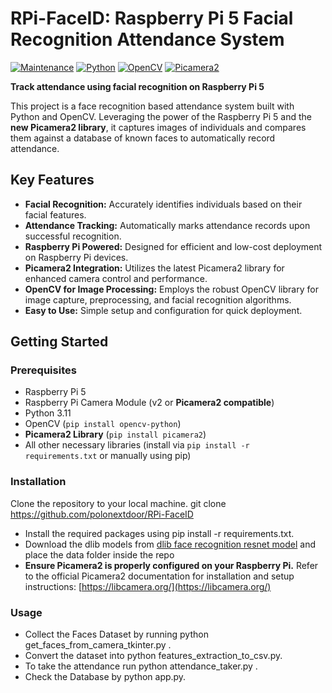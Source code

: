 # RPi-FaceID: Raspberry Pi 5 Facial Recognition Attendance System

[![Maintenance](https://img.shields.io/badge/Maintained%3F-yes-green.svg)](https://GitHub.com/your-username/your-repo-name/graphs/commit-activity)
[![Python](https://img.shields.io/badge/Python-3.x-blue.svg)](https://www.python.org/)
[![OpenCV](https://img.shields.io/badge/OpenCV-%3E%3D4.x-brightgreen.svg)](https://opencv.org/)
[![Picamera2](https://img.shields.io/badge/Picamera2-Latest-blueviolet.svg)](https://libcamera.org/)

**Track attendance using facial recognition on Raspberry Pi 5**

This project is a face recognition based attendance system built with Python and OpenCV. Leveraging the power of the Raspberry Pi 5 and the **new Picamera2 library**, it captures images of individuals and compares them against a database of known faces to automatically record attendance.

## Key Features

* **Facial Recognition:** Accurately identifies individuals based on their facial features.
* **Attendance Tracking:** Automatically marks attendance records upon successful recognition.
* **Raspberry Pi Powered:** Designed for efficient and low-cost deployment on Raspberry Pi devices.
* **Picamera2 Integration:** Utilizes the latest Picamera2 library for enhanced camera control and performance.
* **OpenCV for Image Processing:** Employs the robust OpenCV library for image capture, preprocessing, and facial recognition algorithms.
* **Easy to Use:** Simple setup and configuration for quick deployment.

## Getting Started

### Prerequisites

* Raspberry Pi 5
* Raspberry Pi Camera Module (v2 or **Picamera2 compatible**)
* Python 3.11
* OpenCV (`pip install opencv-python`)
* **Picamera2 Library** (`pip install picamera2`)
* All other necessary libraries (install via `pip install -r requirements.txt` or manually using pip)

### Installation
Clone the repository to your local machine. git clone https://github.com/polonextdoor/RPi-FaceID
* Install the required packages using pip install -r requirements.txt.
* Download the dlib models from [dlib face recognition resnet model](https://drive.google.com/drive/folders/1M4f7WV2wZuJmlAKkh4IWdOMJJ3K5Cdb3?usp=sharing) and place the data folder inside the repo
* **Ensure Picamera2 is properly configured on your Raspberry Pi.** Refer to the official Picamera2 documentation for installation and setup instructions: [https://libcamera.org/](https://libcamera.org/)

### Usage

* Collect the Faces Dataset by running  python get_faces_from_camera_tkinter.py .
* Convert the dataset into python features_extraction_to_csv.py.
* To take the attendance run python attendance_taker.py .
* Check the Database by python app.py.

